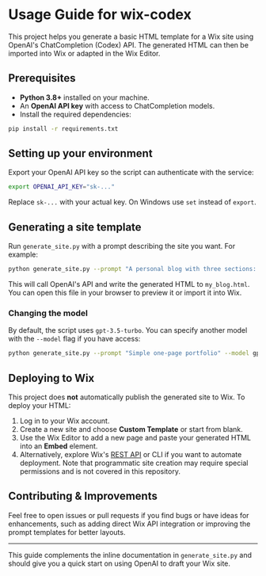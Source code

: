 # Usage Guide for wix-codex

This project helps you generate a basic HTML template for a Wix site using OpenAI's ChatCompletion (Codex) API. The generated HTML can then be imported into Wix or adapted in the Wix Editor.  

## Prerequisites

- **Python 3.8+** installed on your machine.
- An **OpenAI API key** with access to ChatCompletion models.
- Install the required dependencies:

```bash
pip install -r requirements.txt
```

## Setting up your environment

Export your OpenAI API key so the script can authenticate with the service:

```bash
export OPENAI_API_KEY="sk-..."
```

Replace `sk-...` with your actual key. On Windows use `set` instead of `export`.

## Generating a site template

Run `generate_site.py` with a prompt describing the site you want. For example:

```bash
python generate_site.py --prompt "A personal blog with three sections: about me, blog posts, and contact form" --output my_blog.html
```

This will call OpenAI's API and write the generated HTML to `my_blog.html`. You can open this file in your browser to preview it or import it into Wix.

### Changing the model

By default, the script uses `gpt-3.5-turbo`. You can specify another model with the `--model` flag if you have access:

```bash
python generate_site.py --prompt "Simple one-page portfolio" --model gpt-4 --output portfolio.html
```

## Deploying to Wix

This project does **not** automatically publish the generated site to Wix. To deploy your HTML:

1. Log in to your Wix account.
2. Create a new site and choose **Custom Template** or start from blank.
3. Use the Wix Editor to add a new page and paste your generated HTML into an **Embed** element.
4. Alternatively, explore Wix's [REST API](https://dev.wix.com/docs/rest/api-reference) or CLI if you want to automate deployment. Note that programmatic site creation may require special permissions and is not covered in this repository.

## Contributing & Improvements

Feel free to open issues or pull requests if you find bugs or have ideas for enhancements, such as adding direct Wix API integration or improving the prompt templates for better layouts.

---

This guide complements the inline documentation in `generate_site.py` and should give you a quick start on using OpenAI to draft your Wix site.
